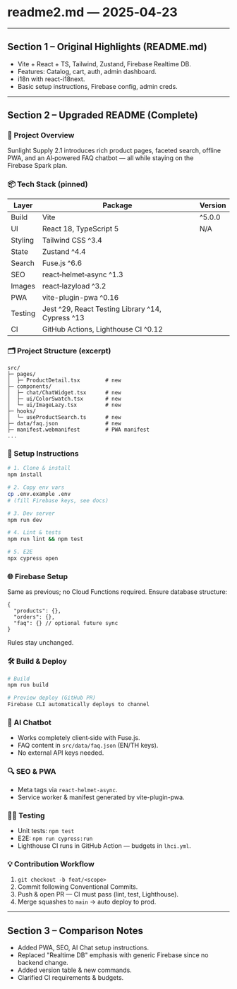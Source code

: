 # readme2.md — 2025‑04‑23

---

## Section 1 – Original Highlights (README.md)
- Vite + React + TS, Tailwind, Zustand, Firebase Realtime DB.
- Features: Catalog, cart, auth, admin dashboard.
- i18n with react-i18next.
- Basic setup instructions, Firebase config, admin creds.

---

## Section 2 – Upgraded README (Complete)

### 🚀 Project Overview
Sunlight Supply 2.1 introduces rich product pages, faceted search, offline PWA, and an AI‑powered FAQ chatbot — all while staying on the Firebase Spark plan.

### 📦 Tech Stack (pinned)
| Layer | Package | Version |
|-------|---------|---------|
| Build | Vite | ^5.0.0 |
| UI | React 18, TypeScript 5 | N/A |
| Styling | Tailwind CSS ^3.4 |
| State | Zustand ^4.4 |
| Search | Fuse.js ^6.6 |
| SEO | react‑helmet‑async ^1.3 |
| Images | react‑lazyload ^3.2 |
| PWA | vite-plugin-pwa ^0.16 |
| Testing | Jest ^29, React Testing Library ^14, Cypress ^13 |
| CI | GitHub Actions, Lighthouse CI ^0.12 |

### 🗂️ Project Structure (excerpt)
```
src/
├─ pages/
│  ├─ ProductDetail.tsx        # new
├─ components/
│  ├─ chat/ChatWidget.tsx      # new
│  ├─ ui/ColorSwatch.tsx       # new
│  └─ ui/ImageLazy.tsx         # new
├─ hooks/
│  └─ useProductSearch.ts      # new
├─ data/faq.json               # new
├─ manifest.webmanifest        # PWA manifest
...
```

### 🔧 Setup Instructions
```bash
# 1. Clone & install
npm install

# 2. Copy env vars
cp .env.example .env
# (fill Firebase keys, see docs)

# 3. Dev server
npm run dev

# 4. Lint & tests
npm run lint && npm test

# 5. E2E
npx cypress open
```

### 🌐 Firebase Setup
Same as previous; no Cloud Functions required. Ensure database structure:
```jsonc
{
  "products": {},
  "orders": {},
  "faq": {} // optional future sync
}
```
Rules stay unchanged.

### 🛠️ Build & Deploy
```bash
# Build
npm run build

# Preview deploy (GitHub PR)
Firebase CLI automatically deploys to channel
```

### 🤖 AI Chatbot
- Works completely client‑side with Fuse.js.
- FAQ content in `src/data/faq.json` (EN/TH keys).
- No external API keys needed.

### 🔍 SEO & PWA
- Meta tags via `react-helmet-async`.
- Service worker & manifest generated by vite-plugin-pwa.

### 👩‍🔬 Testing
- Unit tests: `npm test`
- E2E: `npm run cypress:run`
- Lighthouse CI runs in GitHub Action — budgets in `lhci.yml`.

### 💡 Contribution Workflow
1. `git checkout -b feat/<scope>`
2. Commit following Conventional Commits.
3. Push & open PR — CI must pass (lint, test, Lighthouse).
4. Merge squashes to `main` → auto deploy to prod.

---

## Section 3 – Comparison Notes
- Added PWA, SEO, AI Chat setup instructions.
- Replaced "Realtime DB" emphasis with generic Firebase since no backend change.
- Added version table & new commands.
- Clarified CI requirements & budgets.
